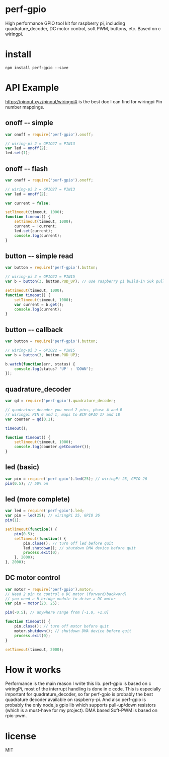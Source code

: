 # perf-gpio
High performance GPIO tool kit for raspberry pi, including quadrature_decoder, DC motor control, soft PWM, buttons, etc. Based on c wiringpi.

# install

```
npm install perf-gpio --save
```

# API Example 
https://pinout.xyz/pinout/wiringpi# is the best doc I can find for wiringpi Pin number mappings.
## onoff -- simple
``` js
var onoff = require('perf-gpio').onoff;

// wiring-pi 2 = GPIO27 = PIN13
var led = onoff(2);
led.set(1);
```

## onoff -- flash
``` js
var onoff = require('perf-gpio').onoff;

// wiring-pi 2 = GPIO27 = PIN13
var led = onoff(2);

var current = false;

setTimeout(timeout, 1000);
function timeout() {
    setTimeout(timeout, 1000);
    current = !current;
    led.set(current);
    console.log(current);
}
```

## button -- simple read
``` js
var button = require('perf-gpio').button;

// wiring-pi 3 = GPIO22 = PIN15
var b = button(3, button.PUD_UP); // use raspberry pi build-in 50k pull-up resistor

setTimeout(timeout, 1000);
function timeout() {
    setTimeout(timeout, 1000);
    var current = b.get();
    console.log(current);
}
```

## button -- callback
``` js
var button = require('perf-gpio').button;

// wiring-pi 3 = GPIO22 = PIN15
var b = button(3, button.PUD_UP);

b.watch(function(err, status) {
    console.log(status? 'UP' : 'DOWN');
});
```

## quadrature_decoder
``` js
var qd = require('perf-gpio').quadrature_decoder;

// quadrature_decoder you need 2 pins, phase A and B
// wiringpi PIN 0 and 1, maps to BCM GPIO 17 and 18
var counter = qd(0,1);

timeout();

function timeout() {
    setTimeout(timeout, 1000);
    console.log(counter.getCounter());
}
```

## led (basic)
``` js
var pin = require('perf-gpio').led(25); // wiringPi 25, GPIO 26
pin(0.5); // 50% on
```

## led (more complete)
``` js
var led = require('perf-gpio').led;
var pin = led(25); // wiringPi 25, GPIO 26
pin(1);

setTimeout(function() {
    pin(0.5);
    setTimeout(function() {
        pin.close(); // turn off led before quit
        led.shutdown(); // shutdown DMA device before quit
        process.exit(0);
    }, 2000);
}, 2000);
```

## DC motor control
``` js
var motor = require('perf-gpio').motor;
// Need 2 pin to control a DC motor (forward/backword)
// you need a H-bridge module to drive a DC motor
var pin = motor(23, 25);

pin(-0.5); // anywhere range from [-1.0, +1.0]

function timeout() {
    pin.close(); // turn off motor before quit
    motor.shutdown(); // shutdown DMA device before quit
    process.exit(0);
}

setTimeout(timeout, 2000);
```

# How it works
Performance is the main reason I write this lib. perf-gpio is based on c wiringPi, most of the interrupt handling is done in c code. This is especially important for quadrature_decoder, so far perf-gpio is probably the best quadrature decoder available on raspberry-pi. And also perf-gpio is probably the only node.js gpio lib which supports pull-up/down resistors (which is a must-have for my project).  DMA based Soft-PWM is based on rpio-pwm.


# license

MIT

